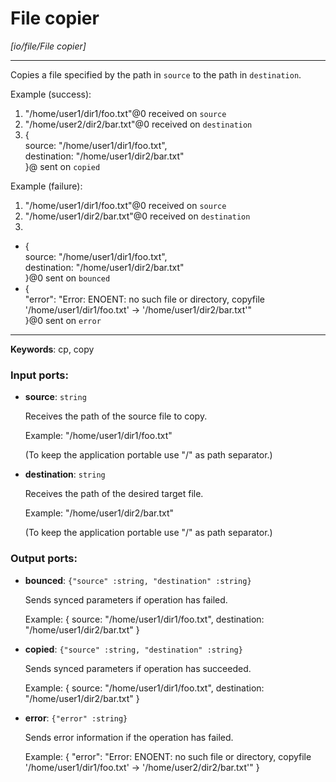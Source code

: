 # File copier

_[io/file/File copier]_

---

Copies a file specified by the path in `source` to the path in `destination`.  
  
Example (success):   
1. "/home/user1/dir1/foo.txt"@0 received on `source`  
2. "/home/user2/dir2/bar.txt"@0 received on `destination`  
3. {   
source: "/home/user1/dir1/foo.txt",   
destination: "/home/user1/dir2/bar.txt"  
}@ sent on `copied`  
  
Example (failure):   
1. "/home/user1/dir1/foo.txt"@0 received on `source`  
2. "/home/user1/dir2/bar.txt"@0 received on `destination`  
3.   
- {   
source: "/home/user1/dir1/foo.txt",   
destination: "/home/user1/dir2/bar.txt"  
}@0 sent on `bounced`  
- {  
  "error": "Error: ENOENT: no such file or directory, copyfile '/home/user1/dir1/foo.txt' -> '/home/user1/dir2/bar.txt'"  
}@0 sent on `error`  

---

__Keywords__: cp, copy

### Input ports:

* __source__: ` string `

    Receives the path of the source file to copy.
    
    Example:
    "/home/user1/dir1/foo.txt"
    
    (To keep the application portable use "/" as path separator.)


* __destination__: ` string `

    Receives the path of the desired target file.
    
    Example:
    "/home/user1/dir2/bar.txt"
    
    (To keep the application portable use "/" as path separator.)

### Output ports:

* __bounced__: ` {"source" :string, "destination" :string} `

    Sends synced parameters if operation has failed.
    
    Example:
    { 
      source: "/home/user1/dir1/foo.txt", 
      destination: "/home/user1/dir2/bar.txt"
    }
    


* __copied__: ` {"source" :string, "destination" :string} `

    Sends synced parameters if operation has succeeded.
    
    Example:
    { 
      source: "/home/user1/dir1/foo.txt", 
      destination: "/home/user1/dir2/bar.txt"
    }


* __error__: ` {"error" :string} `

    Sends error information if the operation has failed.
    
    Example: 
    {
      "error": "Error: ENOENT: no such file or directory, copyfile '/home/user1/dir1/foo.txt' -> '/home/user2/dir2/bar.txt'"
    }

